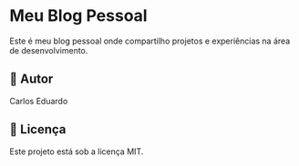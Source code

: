 # Meu Blog Pessoal

Este é meu blog pessoal onde compartilho projetos e experiências na área de desenvolvimento.

## 👤 Autor

Carlos Eduardo

## 📝 Licença

Este projeto está sob a licença MIT. 

